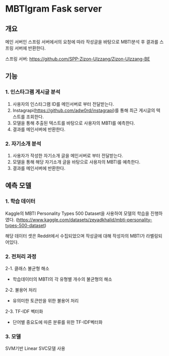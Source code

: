 # MBTIgram Fask server
## 개요
메인 서버인 스프링 서버에서의 요청에 따라 작성글을 바탕으로 MBTI분석 후 결과를 스프링 서버에 반환한다.

스프링 서버: <https://github.com/SPP-Zizon-Ulzzang/Zizon-Ulzzang-BE>
## 기능
### 1. 인스타그램 게시글 분석
1. 사용자의 인스타그램 ID를 메인서버로 부터 전달받는다.
2. Instagrapi(<https://github.com/adw0rd/instagrapi>)를 통해 최근 게시글의 텍스트를 조회한다.
3. 모델을 통해 추출된 텍스트를 바탕으로 사용자의 MBTI를 예측한다.
4. 결과를 메인서버에 반환한다.
### 2. 자기소개 분석
1. 사용자가 작성한 자기소개 글을 메인서버로 부터 전달받는다.
2. 모델을 통해 해당 자기소개 글을 바탕으로 사용자의 MBTI를 예측한다.
3. 결과를 메인서버에 반환한다.

## 예측 모델
### 1. 학습 데이터
Kaggle의 MBTI Personality Types 500 Dataset을 사용하여 모델의 학습을 진행하였다.
(<https://www.kaggle.com/datasets/zeyadkhalid/mbti-personality-types-500-dataset>)

해당 데이터 셋은 Reddit에서 수집되었으며 작성글에 대해 작성자의 MBTI가 라벨링되어있다.
### 2. 전처리 과정
2-1. 클래스 불균형 해소

- 학습데이터의 MBTI의 각 유형별 개수의 불균형의 해소

2-2. 불용어 처리

- 유의미한 토큰만을 위한 불용어 처리

2-3. TF-IDF 벡터화

- 단어별 중요도에 따른 분류를 위한 TF-IDF벡터화

### 3. 모델
SVM기반 Linear SVC모델 사용
